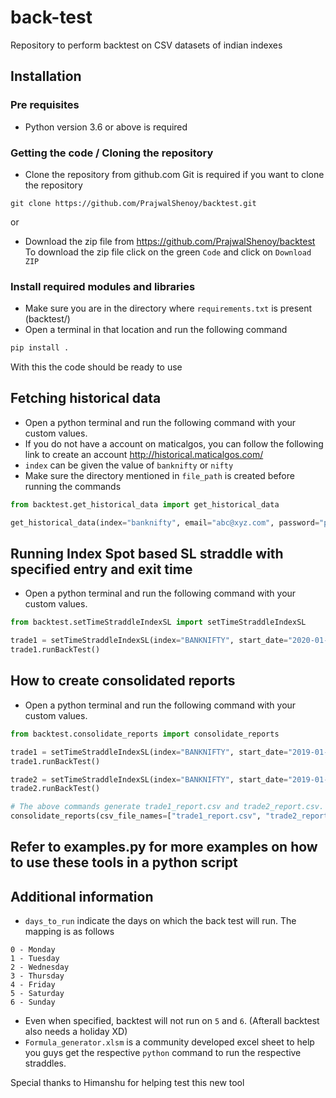 # back-test
Repository to perform backtest on CSV datasets of indian indexes

## Installation

### Pre requisites
* Python version 3.6 or above is required

### Getting the code / Cloning the repository
* Clone the repository from github.com
Git is required if you want to clone the repository
```
git clone https://github.com/PrajwalShenoy/backtest.git
```
or 
* Download the zip file from https://github.com/PrajwalShenoy/backtest  
To download the zip file click on the green `Code` and click on `Download ZIP`

### Install required modules and libraries
* Make sure you are in the directory where `requirements.txt` is present (backtest/)
* Open a terminal in that location and run the following command
```bash
pip install .
```

With this the code should be ready to use

## Fetching historical data
* Open a python terminal and run the following command with your custom values.
* If you do not have a account on maticalgos, you can follow the following link to create an account http://historical.maticalgos.com/
* `index` can be given the value of `banknifty` or `nifty`
* Make sure the directory mentioned in `file_path` is created before running the commands
```python
from backtest.get_historical_data import get_historical_data

get_historical_data(index="banknifty", email="abc@xyz.com", password="password", start_date="2020-01-01", end_date="2020-01-31", file_path="/home/user/Desktop/historicalData")
```

## Running Index Spot based SL straddle with specified entry and exit time
* Open a python terminal and run the following command with your custom values.
```python
from backtest.setTimeStraddleIndexSL import setTimeStraddleIndexSL

trade1 = setTimeStraddleIndexSL(index="BANKNIFTY", start_date="2020-01-01", end_date="2020-01-10", entry_time="09:20:00", exit_time="15:24:00", stop_loss_p=0.009, historical_data_path="/home/prajwal/Desktop/backtest-documentation/back/backtest/", number_of_lots=1, csv_out_file="trade1_report.csv", days_to_run=[2,3])
trade1.runBackTest()
```

## How to create consolidated reports
* Open a python terminal and run the following command with your custom values.
```python
from backtest.consolidate_reports import consolidate_reports

trade1 = setTimeStraddleIndexSL(index="BANKNIFTY", start_date="2019-01-01", end_date="2021-12-31", entry_time="09:20:00", exit_time="15:24:00", stop_loss_p=0.009, historical_data_path="/home/prajwal/Documents/Repositories/kotak/historical_data/", number_of_lots=1, csv_out_file="trade1_report.csv", days_to_run=[2,3])
trade1.runBackTest()

trade2 = setTimeStraddleIndexSL(index="BANKNIFTY", start_date="2019-01-01", end_date="2021-12-31", entry_time="09:20:00", exit_time="15:24:00", stop_loss_p=0.007, historical_data_path="/home/prajwal/Documents/Repositories/kotak/historical_data/", number_of_lots=1, csv_out_file="trade2_report.csv", days_to_run=[0,1,2,3,4])
trade2.runBackTest()

# The above commands generate trade1_report.csv and trade2_report.csv. The next command creates the consolidated report
consolidate_reports(csv_file_names=["trade1_report.csv", "trade2_report.csv"], consolidated_report="consolidated.csv")
```

## Refer to examples.py for more examples on how to use these tools in a python script

## Additional information
* `days_to_run` indicate the days on which the back test will run. The mapping is as follows
```
0 - Monday
1 - Tuesday
2 - Wednesday
3 - Thursday
4 - Friday
5 - Saturday
6 - Sunday
```
* Even when specified, backtest will not run on `5` and `6`. (Afterall backtest also needs a holiday XD)
* `Formula_generator.xlsm` is a community developed excel sheet to help you guys get the respective `python` command to run the respective straddles.

Special thanks to Himanshu for helping test this new tool

